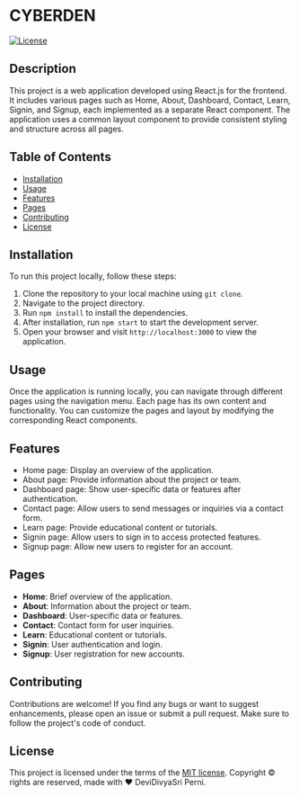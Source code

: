 # CYBERDEN

[![License](https://img.shields.io/badge/license-MIT-blue.svg)](https://opensource.org/licenses/MIT)

## Description

This project is a web application developed using React.js for the frontend. It includes various pages such as Home, About, Dashboard, Contact, Learn, Signin, and Signup, each implemented as a separate React component. The application uses a common layout component to provide consistent styling and structure across all pages.

## Table of Contents

- [Installation](#installation)
- [Usage](#usage)
- [Features](#features)
- [Pages](#pages)
- [Contributing](#contributing)
- [License](#license)

## Installation

To run this project locally, follow these steps:

1. Clone the repository to your local machine using `git clone`.
2. Navigate to the project directory.
3. Run `npm install` to install the dependencies.
4. After installation, run `npm start` to start the development server.
5. Open your browser and visit `http://localhost:3000` to view the application.

## Usage

Once the application is running locally, you can navigate through different pages using the navigation menu. Each page has its own content and functionality. You can customize the pages and layout by modifying the corresponding React components.

## Features

- Home page: Display an overview of the application.
- About page: Provide information about the project or team.
- Dashboard page: Show user-specific data or features after authentication.
- Contact page: Allow users to send messages or inquiries via a contact form.
- Learn page: Provide educational content or tutorials.
- Signin page: Allow users to sign in to access protected features.
- Signup page: Allow new users to register for an account.

## Pages

- **Home**: Brief overview of the application.
- **About**: Information about the project or team.
- **Dashboard**: User-specific data or features.
- **Contact**: Contact form for user inquiries.
- **Learn**: Educational content or tutorials.
- **Signin**: User authentication and login.
- **Signup**: User registration for new accounts.

## Contributing

Contributions are welcome! If you find any bugs or want to suggest enhancements, please open an issue or submit a pull request. Make sure to follow the project's code of conduct.

## License

This project is licensed under the terms of the [MIT license](LICENSE).
Copyright © rights are reserved, made with :heart: DeviDivyaSri Perni.
